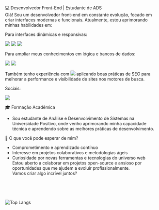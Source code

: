 
💻 Desenvolvedor Front-End | Estudante de ADS <br>
Olá! Sou um desenvolvedor front-end em constante evolução, focado em criar interfaces modernas e funcionais. Atualmente, estou aprimorando minhas habilidades em:


Para interfaces dinâmicas e responsivas:

<img src="https://img.shields.io/badge/HTML-239120?style=for-the-badge&logo=html5&logoColor=white"> <img src="https://img.shields.io/badge/CSS-239120?&style=for-the-badge&logo=css3&logoColor=white"> <img src="https://img.shields.io/badge/JavaScript-F7DF1E?style=for-the-badge&logo=javascript&logoColor=black">


Para ampliar meus conhecimentos em lógica e bancos de dados:

<img src="https://img.shields.io/badge/C-00599C?style=for-the-badge&logo=c&logoColor=white"> <img src="https://img.shields.io/badge/MySQL-00000F?style=for-the-badge&logo=mysql&logoColor=white"> 



Também tenho experiência com <img src="https://img.shields.io/badge/Wordpress-21759B?style=for-the-badge&logo=wordpress&logoColor=white"> aplicando boas práticas de SEO para melhorar a performance e visibilidade de sites nos motores de busca.

Sociais:

<a href="https://www.linkedin.com/in/luiznascimentodev/"><img src="https://img.shields.io/badge/LinkedIn-0077B5?style=for-the-badge&logo=linkedin&logoColor=white"></a>


🎓 Formação Acadêmica
- Sou estudante de Análise e Desenvolvimento de Sistemas na Universidade Positivo, onde venho aprimorando minha capacidade técnica e aprendendo sobre as melhores práticas de desenvolvimento.

🚀 O que você pode esperar de mim?
- Comprometimento e aprendizado contínuo
- Interesse em projetos colaborativos e metodologias ágeis
- Curiosidade por novas ferramentas e tecnologias do universo web <br>
Estou aberto a colaborar em projetos open-source e ansioso por oportunidades que me ajudem a evoluir profissionalmente.<br>
Vamos criar algo incrível juntos?

<br>
<br>
<br>

![Top Langs](https://github-readme-stats.vercel.app/api/top-langs/?username=luiznascimentodev&layout=pie&theme=shadow_blue&custom_title=Linguagens&border_radius=16)
